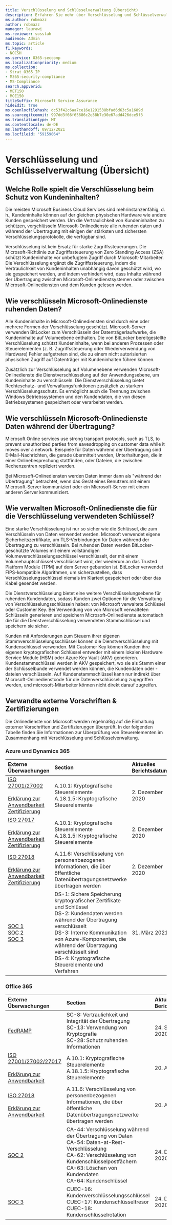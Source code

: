 ```yaml
---
title: Verschlüsselung und Schlüsselverwaltung (Übersicht)
description: Erfahren Sie mehr über Verschlüsselung und Schlüsselverwaltung in Microsoft 365
ms.author: robmazz
author: robmazz
manager: laurawi
ms.reviewer: sosstah
audience: Admin
ms.topic: article
f1.keywords:
- NOCSH
ms.service: O365-seccomp
ms.localizationpriority: medium
ms.collection:
- Strat_O365_IP
- M365-security-compliance
- MS-Compliance
search.appverid:
- MET150
- MOE150
titleSuffix: Microsoft Service Assurance
hideEdit: true
ms.openlocfilehash: dc53f42c6aa7ce16e1291538bfad6d63c5a1689d
ms.sourcegitcommit: 997dd3f66f65686c2e38b7e30e67add426dce5f3
ms.translationtype: MT
ms.contentlocale: de-DE
ms.lasthandoff: 09/12/2021
ms.locfileid: "59159064"
---
```

# <a name="encryption-and-key-management-overview"></a>Verschlüsselung und Schlüsselverwaltung (Übersicht)

## <a name="what-role-does-encryption-play-in-protecting-customer-content"></a>Welche Rolle spielt die Verschlüsselung beim Schutz von Kundeninhalten?

Die meisten Microsoft Business Cloud Services sind mehrinstanzenfähig, d. h., Kundeninhalte können auf der gleichen physischen Hardware wie andere Kunden gespeichert werden. Um die Vertraulichkeit von Kundeninhalten zu schützen, verschlüsseln Microsoft-Onlinedienste alle ruhenden daten und während der Übertragung mit einigen der stärksten und sichersten Verschlüsselungsprotokolle, die verfügbar sind.

Verschlüsselung ist kein Ersatz für starke Zugriffssteuerungen. Die Microsoft-Richtlinie zur Zugriffssteuerung von Zero Standing Access (ZSA) schützt Kundeninhalte vor unbefugtem Zugriff durch Microsoft-Mitarbeiter. Die Verschlüsselung ergänzt die Zugriffssteuerung, indem die Vertraulichkeit von Kundeninhalten unabhängig davon geschützt wird, wo sie gespeichert werden, und indem verhindert wird, dass Inhalte während der Übertragung zwischen Microsoft-Onlinedienstsystemen oder zwischen Microsoft-Onlinediensten und dem Kunden gelesen werden.

## <a name="how-do-microsoft-online-services-encrypt-data-at-rest"></a>Wie verschlüsseln Microsoft-Onlinedienste ruhenden Daten?

Alle Kundeninhalte in Microsoft-Onlinediensten sind durch eine oder mehrere Formen der Verschlüsselung geschützt. Microsoft-Server verwenden BitLocker zum Verschlüsseln der Datenträgerlaufwerke, die Kundeninhalte auf Volumeebene enthalten. Die von BitLocker bereitgestellte Verschlüsselung schützt Kundeninhalte, wenn bei anderen Prozessen oder Steuerelementen (z. B. Zugriffssteuerung oder Wiederverwendung von Hardware) Fehler aufgetreten sind, die zu einem nicht autorisierten physischen Zugriff auf Datenträger mit Kundeninhalten führen können.

Zusätzlich zur Verschlüsselung auf Volumenebene verwenden Microsoft-Onlinedienste die Dienstverschlüsselung auf der Anwendungsebene, um Kundeninhalte zu verschlüsseln. Die Dienstverschlüsselung bietet Rechteschutz- und Verwaltungsfunktionen zusätzlich zu starkem Verschlüsselungsschutz. Es ermöglicht auch die Trennung zwischen Windows Betriebssystemen und den Kundendaten, die von diesen Betriebssystemen gespeichert oder verarbeitet werden.

## <a name="how-do-microsoft-online-services-encrypt-data-in-transit"></a>Wie verschlüsseln Microsoft-Onlinedienste Daten während der Übertragung?

Microsoft Online services use strong transport protocols, such as TLS, to prevent unauthorized parties from eavesdropping on customer data while it moves over a network. Beispiele für Daten während der Übertragung sind E-Mail-Nachrichten, die gerade übermittelt werden, Unterhaltungen, die in einer Onlinebesprechung stattfinden, oder Dateien, die zwischen Rechenzentren repliziert werden.

Bei Microsoft-Onlinediensten werden Daten immer dann als "während der Übertragung" betrachtet, wenn das Gerät eines Benutzers mit einem Microsoft-Server kommuniziert oder ein Microsoft-Server mit einem anderen Server kommuniziert.

## <a name="how-do-microsoft-online-services-manage-the-keys-used-for-encryption"></a>Wie verwalten Microsoft-Onlinedienste die für die Verschlüsselung verwendeten Schlüssel?

Eine starke Verschlüsselung ist nur so sicher wie die Schlüssel, die zum Verschlüsseln von Daten verwendet werden. Microsoft verwendet eigene Sicherheitszertifikate, um TLS-Verbindungen für Daten während der Übertragung zu verschlüsseln. Bei ruhenden Daten werden BitLocker-geschützte Volumes mit einem vollständigen Volumeverschlüsselungsschlüssel verschlüsselt, der mit einem Volumehauptschlüssel verschlüsselt wird, der wiederum an das Trusted Platform Module (TPM) auf dem Server gebunden ist. BitLocker verwendet FIPS-kompatible Algorithmen, um sicherzustellen, dass Verschlüsselungsschlüssel niemals im Klartext gespeichert oder über das Kabel gesendet werden.

Die Dienstverschlüsselung bietet eine weitere Verschlüsselungsebene für ruhenden Kundendaten, sodass Kunden zwei Optionen für die Verwaltung von Verschlüsselungsschlüsseln haben: von Microsoft verwaltete Schlüssel oder Customer Key. Bei Verwendung von von Microsoft verwalteten Schlüsseln generieren und speichern Microsoft-Onlinedienste automatisch die für die Dienstverschlüsselung verwendeten Stammschlüssel und speichern sie sicher.

Kunden mit Anforderungen zum Steuern ihrer eigenen Stammverschlüsselungsschlüssel können die Dienstverschlüsselung mit Kundenschlüssel verwenden. Mit Customer Key können Kunden ihre eigenen kryptografischen Schlüssel entweder mit einem lokalen Hardware Service Module (HSM) oder Azure Key Vault (AKV) generieren. Kundenstammschlüssel werden in AKV gespeichert, wo sie als Stamm einer der Schlüsselbunde verwendet werden können, die Kundendaten oder -dateien verschlüsseln. Auf Kundenstammschlüssel kann nur indirekt über Microsoft-Onlinedienstcode für die Datenverschlüsselung zugegriffen werden, und microsoft-Mitarbeiter können nicht direkt darauf zugreifen.

## <a name="related-external-regulations--certifications"></a>Verwandte externe Vorschriften & Zertifizierungen

Die Onlinedienste von Microsoft werden regelmäßig auf die Einhaltung externer Vorschriften und Zertifizierungen überprüft. In der folgenden Tabelle finden Sie Informationen zur Überprüfung von Steuerelementen im Zusammenhang mit Verschlüsselung und Schlüsselverwaltung.

### <a name="azure-and-dynamics-365"></a>Azure und Dynamics 365

| **Externe Überwachungen** | **Section** | **Aktuelles Berichtsdatum** |
|:--------------------|:------------|:-----------------------|
| [ISO 27001/27002](https://servicetrust.microsoft.com/ViewPage/MSComplianceGuideV3?command=Download&downloadType=Document&downloadId=e9116047-f327-430c-a83f-166b7e561ad6&tab=7027ead0-3d6b-11e9-b9e1-290b1eb4cdeb&docTab=7027ead0-3d6b-11e9-b9e1-290b1eb4cdeb_ISO_Reports) <br><br> [Erklärung zur Anwendbarkeit](https://servicetrust.microsoft.com/ViewPage/MSComplianceGuideV3?command=Download&downloadType=Document&downloadId=00af6c3e-7f3e-4e0d-8b0e-79f45ef2cef1&tab=7027ead0-3d6b-11e9-b9e1-290b1eb4cdeb&docTab=7027ead0-3d6b-11e9-b9e1-290b1eb4cdeb_ISO_Reports) <br> [Zertifizierung](https://servicetrust.microsoft.com/ViewPage/MSComplianceGuideV3?command=Download&downloadType=Document&downloadId=d7af5304-3a31-40e6-9abb-e26352305d41&tab=7027ead0-3d6b-11e9-b9e1-290b1eb4cdeb&docTab=7027ead0-3d6b-11e9-b9e1-290b1eb4cdeb_ISO_Reports) | A.10.1: Kryptografische Steuerelemente <br> A.18.1.5: Kryptografische Steuerelemente | 2. Dezember 2020 |
| [ISO 27017](https://servicetrust.microsoft.com/ViewPage/MSComplianceGuideV3?command=Download&downloadType=Document&downloadId=e9116047-f327-430c-a83f-166b7e561ad6&tab=7027ead0-3d6b-11e9-b9e1-290b1eb4cdeb&docTab=7027ead0-3d6b-11e9-b9e1-290b1eb4cdeb_ISO_Reports) <br><br> [Erklärung zur Anwendbarkeit](https://servicetrust.microsoft.com/ViewPage/MSComplianceGuideV3?command=Download&downloadType=Document&downloadId=a3bca0ac-867d-4204-b66b-13665f5f1e8d&tab=7027ead0-3d6b-11e9-b9e1-290b1eb4cdeb&docTab=7027ead0-3d6b-11e9-b9e1-290b1eb4cdeb_ISO_Reports) <br> [Zertifizierung](https://servicetrust.microsoft.com/ViewPage/MSComplianceGuideV3?command=Download&downloadType=Document&downloadId=25718a8a-f34d-41e1-a95a-c49246508787&tab=7027ead0-3d6b-11e9-b9e1-290b1eb4cdeb&docTab=7027ead0-3d6b-11e9-b9e1-290b1eb4cdeb_ISO_Reports) | A.10.1: Kryptografische Steuerelemente <br> A.18.1.5: Kryptografische Steuerelemente | 2. Dezember 2020 |
| [ISO 27018](https://servicetrust.microsoft.com/ViewPage/MSComplianceGuideV3?command=Download&downloadType=Document&downloadId=e9116047-f327-430c-a83f-166b7e561ad6&tab=7027ead0-3d6b-11e9-b9e1-290b1eb4cdeb&docTab=7027ead0-3d6b-11e9-b9e1-290b1eb4cdeb_ISO_Reports) <br><br> [Erklärung zur Anwendbarkeit](https://servicetrust.microsoft.com/ViewPage/MSComplianceGuideV3?command=Download&downloadType=Document&downloadId=00af6c3e-7f3e-4e0d-8b0e-79f45ef2cef1&tab=7027ead0-3d6b-11e9-b9e1-290b1eb4cdeb&docTab=7027ead0-3d6b-11e9-b9e1-290b1eb4cdeb_ISO_Reports) <br> [Zertifizierung](https://servicetrust.microsoft.com/ViewPage/MSComplianceGuideV3?command=Download&downloadType=Document&downloadId=56904fc3-0942-4ff5-9eef-7cabc751a25c&tab=7027ead0-3d6b-11e9-b9e1-290b1eb4cdeb&docTab=7027ead0-3d6b-11e9-b9e1-290b1eb4cdeb_ISO_Reports) | A.11.6: Verschlüsselung von personenbezogenen Informationen, die über öffentliche Datenübertragungsnetzwerke übertragen werden | 2. Dezember 2020 |
| [SOC 1](https://servicetrust.microsoft.com/ViewPage/MSComplianceGuideV3?command=Download&downloadType=Document&downloadId=b8721ebd-af20-42fe-b22f-8332b0a19517&tab=7027ead0-3d6b-11e9-b9e1-290b1eb4cdeb&docTab=7027ead0-3d6b-11e9-b9e1-290b1eb4cdeb_SOC_%2F_SSAE_16_Reports) <br> [SOC 2](https://servicetrust.microsoft.com/ViewPage/MSComplianceGuideV3?command=Download&downloadType=Document&downloadId=234a0f57-83c1-4afc-a586-a0e7a59592f7&tab=7027ead0-3d6b-11e9-b9e1-290b1eb4cdeb&docTab=7027ead0-3d6b-11e9-b9e1-290b1eb4cdeb_SOC_%2F_SSAE_16_Reports) <br> [SOC 3](https://servicetrust.microsoft.com/ViewPage/MSComplianceGuideV3?command=Download&downloadType=Document&downloadId=75c8cbf6-e456-473c-a05e-34fea888ec2a&tab=7027ead0-3d6b-11e9-b9e1-290b1eb4cdeb&docTab=7027ead0-3d6b-11e9-b9e1-290b1eb4cdeb_SOC_%2F_SSAE_16_Reports) | DS-1: Sichere Speicherung kryptografischer Zertifikate und Schlüssel <br> DS-2: Kundendaten werden während der Übertragung verschlüsselt <br> DS-3: Interne Kommunikation von Azure-Komponenten, die während der Übertragung verschlüsselt sind <br> DS-4: Kryptografische Steuerelemente und Verfahren | 31. März 2021 |

### <a name="office-365"></a>Office 365

| **Externe Überwachungen** | **Section** | **Aktuelles Berichtsdatum** |
|:--------------------|:------------|:-----------------------|
| [FedRAMP](https://compliance.microsoft.com/compliancemanager) | SC-8: Vertraulichkeit und Integrität der Übertragung <br> SC-13: Verwendung von Kryptografie <br> SC-28: Schutz ruhenden Informationen <br>  | 24. September 2020 |
| [ISO 27001/27002/27017](https://servicetrust.microsoft.com/ViewPage/MSComplianceGuideV3?command=Download&downloadType=Document&downloadId=8d625374-4f2d-49f8-9d37-a4281ba98222&tab=7027ead0-3d6b-11e9-b9e1-290b1eb4cdeb&docTab=7027ead0-3d6b-11e9-b9e1-290b1eb4cdeb_ISO_Reports) <br><br> [Erklärung zur Anwendbarkeit](https://servicetrust.microsoft.com/ViewPage/MSComplianceGuideV3?command=Download&downloadType=Document&downloadId=c0df4ce8-c77e-4183-84eb-c8688470d8b1&tab=7027ead0-3d6b-11e9-b9e1-290b1eb4cdeb&docTab=7027ead0-3d6b-11e9-b9e1-290b1eb4cdeb_ISO_Reports) | A.10.1: Kryptografische Steuerelemente <br> A.18.1.5: Kryptografische Steuerelemente | 20. April 2021 |
| [ISO 27018](https://servicetrust.microsoft.com/ViewPage/MSComplianceGuideV3?command=Download&downloadType=Document&downloadId=8d625374-4f2d-49f8-9d37-a4281ba98222&tab=7027ead0-3d6b-11e9-b9e1-290b1eb4cdeb&docTab=7027ead0-3d6b-11e9-b9e1-290b1eb4cdeb_ISO_Reports) <br><br> [Erklärung zur Anwendbarkeit](https://servicetrust.microsoft.com/ViewPage/MSComplianceGuideV3?command=Download&downloadType=Document&downloadId=c0df4ce8-c77e-4183-84eb-c8688470d8b1&tab=7027ead0-3d6b-11e9-b9e1-290b1eb4cdeb&docTab=7027ead0-3d6b-11e9-b9e1-290b1eb4cdeb_ISO_Reports) | A.11.6: Verschlüsselung von personenbezogenen Informationen, die über öffentliche Datenübertragungsnetzwerke übertragen werden | 20. April 2021 |
| [SOC 2](https://servicetrust.microsoft.com/ViewPage/MSComplianceGuideV3?command=Download&downloadType=Document&downloadId=a73c1738-7892-42b7-acd3-87b6371c53f6&tab=7027ead0-3d6b-11e9-b9e1-290b1eb4cdeb&docTab=7027ead0-3d6b-11e9-b9e1-290b1eb4cdeb_SOC_%2F_SSAE_16_Reports) | CA-44: Verschlüsselung während der Übertragung von Daten <br> CA-54: Daten-at-Rest-Verschlüsselung <br> CA-62: Verschlüsselung von Kundenschlüsselpostfächern <br> CA-63: Löschen von Kundendaten <br> CA-64: Kundenschlüssel | 24. Dezember 2020 |
| [SOC 3](https://servicetrust.microsoft.com/ViewPage/MSComplianceGuideV3?command=Download&downloadType=Document&downloadId=274054e5-4968-48d2-bf94-9a8eda5d7a93&tab=7027ead0-3d6b-11e9-b9e1-290b1eb4cdeb&docTab=7027ead0-3d6b-11e9-b9e1-290b1eb4cdeb_SOC_%2F_SSAE_16_Reports) | CUEC-16: Kundenverschlüsselungsschlüssel <br> CUEC-17: Kundenschlüsseltresor <br>  CUEC-18: Kundenschlüsselrotation| 24. Dezember 2020 |
